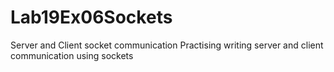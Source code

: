 # Lab19Ex06Sockets
Server and Client socket communication
Practising writing server and client communication using sockets
